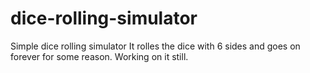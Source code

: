 # dice-rolling-simulator
Simple dice rolling simulator
It rolles the dice with 6 sides and goes on forever for some reason.
Working on it still.
